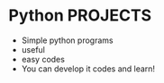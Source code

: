 # Python PROJECTS

- Simple python programs
- useful
- easy codes
- You can develop it codes and learn!
